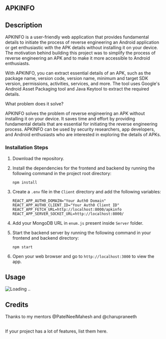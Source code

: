 ## APKINFO

## Description
APKINFO is a user-friendly web application that provides fundamental details to initiate the process of reverse engineering an Android application or get enthusiastic with the APK details without installing it on your device. The motivation behind building this project was to simplify the process of reverse engineering an APK and to make it more accessible to Android enthusiasts.

With APKINFO, you can extract essential details of an APK, such as the package name, version code, version name, minimum and target SDK version, permissions, activities, services, and more. The tool uses Google's Android Asset Packaging tool and Java Keytool to extract the required details.

What problem does it solve?

APKINFO solves the problem of reverse engineering an APK without installing it on your device. It saves time and effort by providing fundamental details that are essential for initiating the reverse engineering process. APKINFO can be used by security researchers, app developers, and Android enthusiasts who are interested in exploring the details of APKs.

### Installation Steps

1. Download the repository.
2. Install the dependencies for the frontend and backend by running the following command in the project root directory:

    ```
    npm install
    ```

3. Create a `.env` file in the `Client` directory and add the following variables:

    ```
    REACT_APP_AUTH0_DOMAIN="Your Auth0 Domain"
    REACT_APP_AUTH0_CLIENT_ID="Your Auth0 Client ID"
    REACT_APP_FETCH_URL=http://localhost:8000/apkinfo
    REACT_APP_SERVER_SOCKET_URL=http://localhost:8000/
    ```

4. Add your MongoDB URL in `enum.js` present inside `Server` folder.
5. Start the backend server by running the following command in your frontend and backend directory:

    ```
    npm start
    ```

6. Open your web browser and go to `http://localhost:3000` to view the app.

## Usage
![Loading ..](https://res.cloudinary.com/dhdzwkwqg/image/upload/v1680765076/ezgif.com-video-to-gif_vbngow.gif)


## Credits

Thanks to my mentors @PatelNeelMahesh and @charupraneeth

## 

If your project has a lot of features, list them here.
